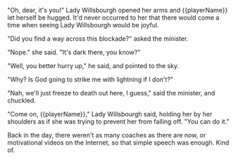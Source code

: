 "Oh, dear, it's you!" Lady Willsbourgh opened her arms and {{playerName}} let herself be hugged. It'd never occurred to her that there would come a time when seeing Lady Willsbourgh would be joyful.

"Did you find a way across this blockade?" asked the minister.

"Nope." she said. "It's dark there, you know?"

"Well, you better hurry up," he said, and pointed to the sky.

"Why? Is God going to strike me with lightning if I don't?"

"Nah, we'll just freeze to death out here, I guess," said the minister, and chuckled.

"Come on, {{playerName}}," Lady Willsbourgh said, holding her by her shoulders as if she was trying to prevent her from falling off. "You can do it."

Back in the day, there weren't as many coaches as there are now, or motivational videos on the Internet, so that simple speech was enough. Kind of.
